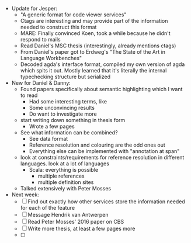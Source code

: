 
* Update for Jesper:
  * "A generic format for code viewer services"
  * Ctags are interesting and may provide part of the information needed to construct this format
  * MARE: Finally convinced Koen, took a while because he didn't respond to mails
  * Read Daniel's MSC thesis (interestingly, already mentions ctags)
  * From Daniel's paper got to Erdweg's "The State of the Art in Language Workbenches"
  * Decoded agda's interface format, compiled my own version of agda which spits it out. Mostly learned that it's literally the internal typechecking structure but serialized
* New for Daniel & Danny:
  * Found papers specifically about semantic highlighting which I want to read
    * Had some interesting terms, like 
    * Some unconvincing results
    * Do want to investigate more
  * start writing down something in thesis form
    * Wrote a few pages
  * See what information can be combined?
    * See data format
    * Reference resolution and colouring are the odd ones out
    * Everything else can be implemented with "annotation at span"
  * look at constraints/requirements for reference resolution in different languages. look at a lot of languages
    * Scala: everything is possible
      * multiple references
      * multiple definition sites
  * Talked extensively with Peter Mosses
* Next week:
  - [ ] Find out exactly how other services store the information needed for each of the feature
  - [ ] Message Hendrik van Antwerpen
  - [ ] Read Peter Mosses' 2016 paper on CBS
  - [ ] Write more thesis, at least a few pages more
  - [ ] 


